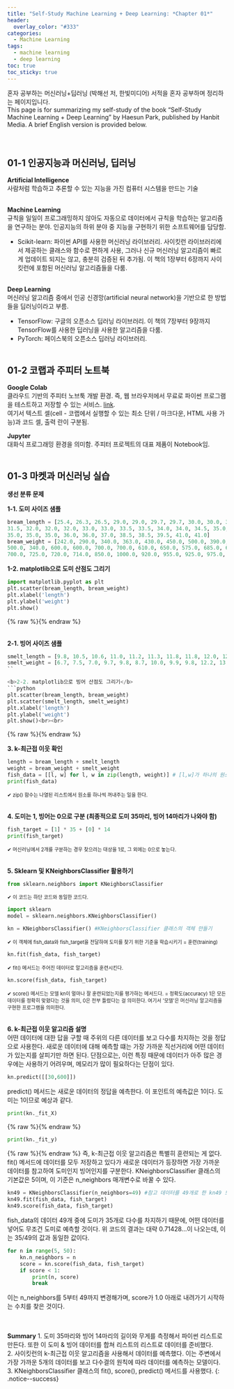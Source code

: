 ```yaml
---
title: "Self-Study Machine Learning + Deep Learning: *Chapter 01*"
header:
  overlay_color: "#333"
categories:
  - Machine Learning
tags:
  - machine learning
  - deep learning
toc: true
toc_sticky: true
---
```



혼자 공부하는 머신러닝+딥러닝 (박해선 저, 한빛미디어) 서적을 혼자 공부하며 정리하는 페이지입니다.<br>
This page is for summarizing my self-study of the book “Self-Study Machine Learning + Deep Learning” by Haesun Park, published by Hanbit Media. A brief English version is provided below.<br><br><br>


## 01-1 인공지능과 머신러닝, 딥러닝<br>
**Artificial Intelligence**<br>
사람처럼 학습하고 추론할 수 있는 지능을 가진 컴퓨터 시스템을 만드는 기술<br><br>

**Machine Learning**<br>
규칙을 일일이 프로그래밍하지 않아도 자동으로 데이터에서 규칙을 학습하는 알고리즘을 연구하는 분야. 인공지능의 하위 분야 중 지능을 구현하기 위한 소프트웨어를 담당함.<br>
* Scikit-learn: 파이썬 API를 사용한 머신러닝 라이브러리. 사이킷런 라이브러리에서 제공하는 클래스와 함수로 편하게 사용, 그러나 신규 머신러닝 알고리즘이 빠르게 업데이트 되지는 않고, 충분히 검증된 뒤 추가됨. 이 책의 1장부터 6장까지 사이킷런에 포함된 머신러닝 알고리즘들을 다룸.<br><br>

**Deep Learning**<br>
머신러닝 알고리즘 중에서 인공 신경망(artificial neural network)을 기반으로 한 방법들을 딥러닝이라고 부름. <br>
* TensorFlow: 구글의 오픈소스 딥러닝 라이브러리. 이 책의 7장부터 9장까지 TensorFlow를 사용한 딥러닝을 사용한 알고리즘을 다룸.<br>
* PyTorch: 페이스북의 오픈소스 딥러닝 라이브러리.<br><br>


## 01-2 코랩과 주피터 노트북<br>
**Google Colab**<br>
클라우드 기반의 주피터 노브툭 개발 환경. 즉, 웹 브라우저에서 무료로 파이썬 프로그램을 테스트하고 저장할 수 있는 서비스. [link](https://colab.research.google.com "Colab").<br>
여기서 텍스트 셀(cell - 코랩에서 실행할 수 있는 최소 단위 / 마크다운, HTML 사용 가능)과 코드 셀, 출력 란이 구분됨.<br>

**Jupyter**<br>
대화식 프로그래밍 환경을 의미함. 주피터 프로젝트의 대표 제품이 Notebook임.<br><br>


## 01-3 마켓과 머신러닝 실습<br>
**생선 분류 문제**<br>

<b>1-1. 도미 사이즈 샘플</b>
```python
bream_length = [25.4, 26.3, 26.5, 29.0, 29.0, 29.7, 29.7, 30.0, 30.0, 30.7, 31.0, 31.0, 
31.5, 32.0, 32.0, 32.0, 33.0, 33.0, 33.5, 33.5, 34.0, 34.0, 34.5, 35.0, 
35.0, 35.0, 35.0, 36.0, 36.0, 37.0, 38.5, 38.5, 39.5, 41.0, 41.0]
bream_weight = [242.0, 290.0, 340.0, 363.0, 430.0, 450.0, 500.0, 390.0, 450.0, 500.0, 475.0, 500.0, 
500.0, 340.0, 600.0, 600.0, 700.0, 700.0, 610.0, 650.0, 575.0, 685.0, 620.0, 680.0, 
700.0, 725.0, 720.0, 714.0, 850.0, 1000.0, 920.0, 955.0, 925.0, 975.0, 950.0]
```

<b>1-2. matplotlib으로 도미 산점도 그리기</b>
```python
import matplotlib.pyplot as plt
plt.scatter(bream_length, bream_weight)
plt.xlabel('length')
plt.ylabel('weight')
plt.show()
```
{% raw %}<img src="https://youngyoony.github.io/assets/images/ml0103_scatterplot.png" alt="">{% endraw %}<br><br>

<b>2-1. 빙어 사이즈 샘플</b>
```python
smelt_length = [9.8, 10.5, 10.6, 11.0, 11.2, 11.3, 11.8, 11.8, 12.0, 12.2, 12.4, 13.0, 14.3, 15.0]
smelt_weight = [6.7, 7.5, 7.0, 9.7, 9.8, 8.7, 10.0, 9.9, 9.8, 12.2, 13.4, 12.2, 19.7, 19.9]
``

<b>2-2. matplotlib으로 빙어 산점도 그리기</b>
```python
plt.scatter(bream_length, bream_weight)
plt.scatter(smelt_length, smelt_weight)
plt.xlabel('length')
plt.ylabel('weight')
plt.show()<br><br>
```
{% raw %}<img src="https://youngyoony.github.io/assets/images/ml0103_scatterplot2.png" alt="">{% endraw %}

<b>3\. k-최근접 이웃 확인</b>
```python
length = bream_length + smelt_length
weight = bream_weight + smelt_weight
fish_data = [[l, w] for l, w in zip(length, weight)] # [l,w]가 하나의 원소로 구성된 리스트
print(fish_data)
```
<span style="font-size:80%">✔︎ zip() 함수는 나열된 리스트에서 원소를 하나씩 꺼내주는 일을 한다.</span>  <br><br>


<b>4\. 도미는 1, 빙어는 0으로 구분 (최종적으로 도미 35마리, 빙어 14마리가 나와야 함)</b>
```python
fish_target = [1] * 35 + [0] * 14
print(fish_target)
```
<span style="font-size:80%">✔︎ 머신러닝에서 2개를 구분하는 경우 찾으려는 대상을 1로, 그 외에는 0으로 놓는다.</span><br><br>


<b>5\. Sklearn 및 KNeighborsClassifier 활용하기</b>
```python
from sklearn.neighbors import KNeighborsClassifier
```
<span style="font-size:80%">✔︎ 이 코드는 하단 코드와 동일한 코드다.</span>  
```python
import sklearn
model = sklearn.neighbors.KNeighborsClassifier()
```
```python
kn = KNeighborsClassifier() #KNeighborsClassifier 클래스의 객체 만들기
```
<span style="font-size:80%">✔︎ 이 객체에 fish_data와 fish_target을 전달하여 도미를 찾기 위한 기준을 학습시키기 = 훈련(training)</span>  
```python
kn.fit(fish_data, fish_target)
```
<span style="font-size:80%">✔︎ fit() 메서드는 주어진 데이터로 알고리즘을 훈련시킨다.</span>  
```python
kn.score(fish_data, fish_target)
```
<span style="font-size:80%">✔︎ score() 메서드는 모델 kn이 얼마나 잘 훈련되었는지를 평가하는 메서드다. = 정확도(accuracy) 1은 모든 데이터를 정확히 맞혔다는 것을 의미, 0은 전부 틀렸다는 걸 의미한다. 여기서 '모델'은 머신러닝 알고리즘을 구현한 프로그램을 의미한다.</span><br><br>

<b>6\. k-최근접 이웃 알고리즘 설명</b><br>
어떤 데이터에 대한 답을 구할 때 주위의 다른 데이터를 보고 다수를 차지하는 것을 정답으로 사용한다. 새로운 데이터에 대해 예측할 떄는 가장 가까운 직선거리에 어떤 데이터가 있는지를 살피기만 하면 된다.
단점으로는, 이런 특징 때문에 데이터가 아주 많은 경우에는 사용하기 어려우며, 메모리가 많이 필요하다는 단점이 있다.

```python
kn.predict([[30,600]])
```
predict() 메서드는 새로운 데이터의 정답을 예측한다. 이 포인트의 예측값은 1이다. 도미는 1이므로 예상과 같다.

```python
print(kn._fit_X)
```
{% raw %}<img src="https://youngyoony.github.io/assets/images/ml0103_sklearn.png" alt="" style="width=50px;height:auto;">{% endraw %}

```python
print(kn._fit_y)
```
{% raw %}<img src="https://youngyoony.github.io/assets/images/ml0103_sklearn2.png" alt="">{% endraw %}
즉, k-최근접 이웃 알고리즘은 특별히 훈련되는 게 없다. fit() 메서드에 데이터를 모두 저장하고 있다가 새로운 데이터가 등장하면 가장 가까운 데이터를 참고하여 도미인지 빙어인지를 구분한다.
KNeighborsClassifier 클래스의 기본값은 5이며, 이 기준은 n_neighbors 매개변수로 바꿀 수 있다.

```python
kn49 = KNeighborsClassifier(n_neighbors=49) #참고 데이터를 49개로 한 kn49 모델
kn49.fit(fish_data, fish_target)
kn49.score(fish_data, fish_target)
```
fish_data의 데이터 49개 중에 도미가 35개로 다수를 차지하기 때문에, 어떤 데이터를 넣어도 무조건 도미로 예측할 것이다. 위 코드의 결과는 대략 0.71428...이 나오는데, 이는 35/49의 값과 동일한 값이다.<br>
```python
for n in range(5, 50):
    kn.n_neighbors = n
    score = kn.score(fish_data, fish_target)
    if score < 1:
        print(n, score)
        break
```
이는 n_neighbors를 5부터 49까지 변경해가며, score가 1.0 아래로 내려가기 시작하는 수치를 찾은 것이다.
<br><br><br>

**Summary** 1\. 도미 35마리와 빙어 14마리의 길이와 무게를 측정해서 파이썬 리스트로 만든다. 또한 이 도미 & 빙어 데이터를 합쳐 리스트의 리스트로 데이터를 준비했다.<br>
2\. 사이킷런의 k-최근접 이웃 알고리즘을 사용해서 데이터를 예측했다. 이는 주변에서 가장 가까운 5개의 데이터를 보고 다수결의 원칙에 따라 데이터를 예측하는 모델이다.<br>
3\. KNeighborsClassifier 클래스의 fit(), score(), predict() 메서드를 사용했다.
{: .notice--success}

